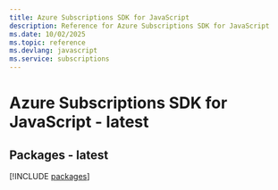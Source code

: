 ```yaml
---
title: Azure Subscriptions SDK for JavaScript
description: Reference for Azure Subscriptions SDK for JavaScript
ms.date: 10/02/2025
ms.topic: reference
ms.devlang: javascript
ms.service: subscriptions
---
```

# Azure Subscriptions SDK for JavaScript - latest
## Packages - latest
[!INCLUDE [packages](subscriptions-index.md)]